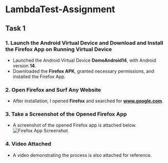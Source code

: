 

# LambdaTest-Assignment

## Task 1

### 1. Launch the Android Virtual Device and Download and Install the Firefox App on Running Virtual Device
- Launched the Android Virtual Device **DemoAndroid14**, with Android version **14**.
- Downloaded the **Firefox APK**, granted necessary permissions, and installed the Firefox App.

### 2. Open Firefox and Surf Any Website
- After installation, I opened **Firefox** and searched for **www.google.com**.

### 3. Take a Screenshot of the Opened Firefox App
- A screenshot of the opened Firefox app is attached below.  
  ![Firefox App Screenshot](https://github.com/user-attachments/assets/a83fcf2c-dee7-4fb7-9212-a05504819bfe)

### 4. Video Attached
- A video demonstrating the process is also attached for reference.
